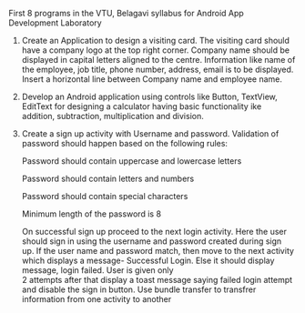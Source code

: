 First 8 programs in the VTU, Belagavi syllabus for Android App Development Laboratory



1. Create an Application to design a visiting card. The visiting card should have a company logo at the top right corner. Company name should be displayed in capital letters aligned to the centre. Information like name of the employee, job title, phone number, address, email is to be displayed. Insert a horizontal line between Company name and employee name.


2. Develop an Android application using controls like Button, TextView, EditText for designing a calculator having basic functionality ike addition, subtraction, multiplication and division.


3. Create a sign up activity with Username and password. Validation of password should happen based on the following rules:

    Password should contain uppercase and lowercase letters

    Password should contain letters and numbers

    Password should contain special characters

    Minimum length of the password is 8

    On successful sign up proceed to the next login activity. Here the user should sign in using the username and password created during sign up. If the user name
    and password match, then move to the next activity which displays a message- Successful Login. Else it should display message, login failed. User is given only     
    2 attempts after that display a toast message saying failed login attempt and disable the sign in button. Use bundle transfer to transfrer information from one 
    activity to another
